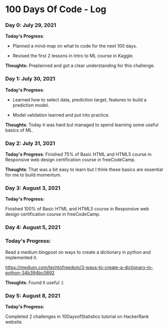 # 100 Days Of Code - Log

### Day 0: July 29, 2021

**Today's Progress**:

- Planned a mind-map on what to code for the next 100 days.

- Revised the first 2 lessons in Intro to ML course in Kaggle.

**Thoughts:** Preplanned and got a clear understanding for this challenge.

### Day 1: July 30, 2021

**Today's Progress**: 

- Learned how to select data, prediction target, features to build a prediction model.

- Model validation learned and put into practice.

**Thoughts**: Today it was hard but managed to spend learning some useful basics of ML.

### Day 2: July 31, 2021

**Today's Progress**: Finished 75% of Basic HTML and HTML5 course in Responsive web design certification course in freeCodeCamp.


**Thoughts**: That was a bit easy to learn but I think these basics are essential for me to build momentum.

### Day 3: August 3, 2021

**Today's Progress:** 

Finished 100% of Basic HTML and HTML5 course in Responsive web design certification course in freeCodeCamp.

### Day 4: August 5, 2021

### Today's Progress: 

Read a medium blogpost on ways to create a dictionary in python and implemented it.

https://medium.com/techtofreedom/3-ways-to-create-a-dictionary-in-python-34b394bc0892

**Thoughts**: Found it useful :)

### Day 5: August 8, 2021

**Today's Progress:**

Completed 2 challenges in 10DaysofStatistics tutorial on HackerRank website.

